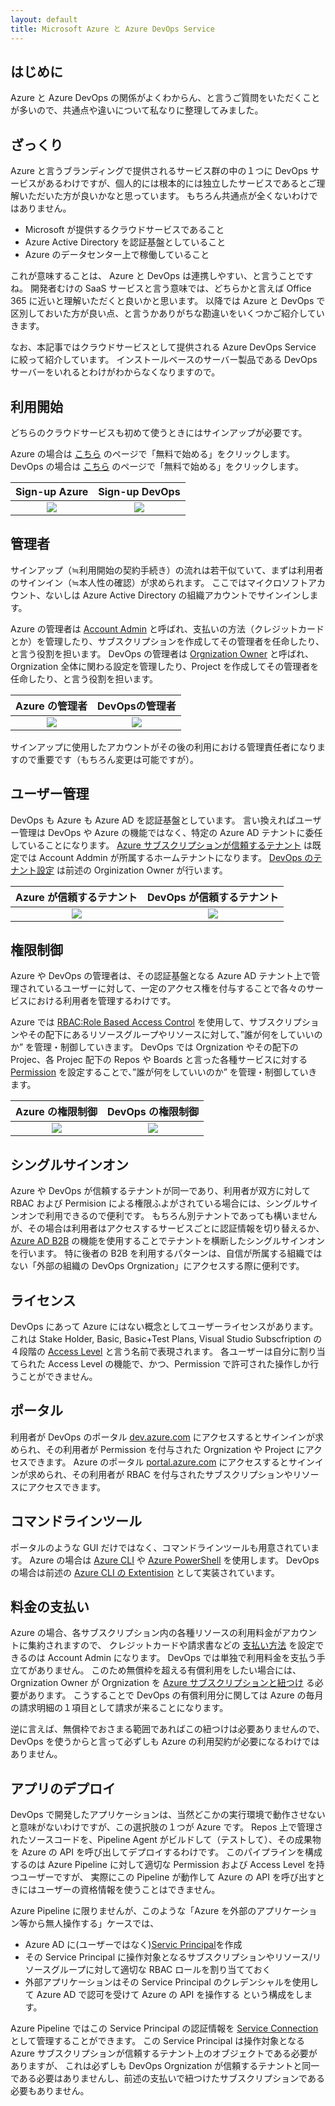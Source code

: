 ```yaml
---
layout: default
title: Microsoft Azure と Azure DevOps Service
---
```


## はじめに

Azure と Azure DevOps の関係がよくわからん、と言うご質問をいただくことが多いので、共通点や違いについて私なりに整理してみました。

## ざっくり

Azure と言うブランディングで提供されるサービス群の中の１つに DevOps サービスがあるわけですが、個人的には根本的には独立したサービスであるとご理解いただいた方が良いかなと思っています。
もちろん共通点が全くないわけではありません。

- Microsoft が提供するクラウドサービスであること
- Azure Active Directory を認証基盤としていること
- Azure のデータセンター上で稼働していること

これが意味することは、 Azure と DevOps は連携しやすい、と言うことですね。
開発者むけの SaaS サービスと言う意味では、どちらかと言えば Office 365 に近いと理解いただくと良いかと思います。
以降では Azure と DevOps で区別しておいた方が良い点、と言うかありがちな勘違いをいくつかご紹介していきます。

なお、本記事ではクラウドサービスとして提供される Azure DevOps Service に絞って紹介しています。
インストールベースのサーバー製品である DevOps サーバーをいれるとわけがわからなくなりますので。

## 利用開始

どちらのクラウドサービスも初めて使うときにはサインアップが必要です。

Azure の場合は
[こちら](https://azure.microsoft.com/ja-jp/free/)
のページで「無料で始める」をクリックします。
DevOps の場合は
[こちら](https://azure.microsoft.com/ja-jp/services/devops/)
のページで「無料で始める」をクリックします。

|Sign-up Azure|Sign-up DevOps|
|:-:|:-:|
|![](./images/signup-azure.png)|![](./images/signup-devops.png)|

## 管理者

サインアップ（≒利用開始の契約手続き）の流れは若干似ていて、まずは利用者のサインイン（≒本人性の確認）が求められます。
ここではマイクロソフトアカウント、ないしは Azure Active Directory の組織アカウントでサインインします。

Azure の管理者は
[Account Admin](https://docs.microsoft.com/ja-jp/azure/cost-management-billing/manage/account-admin-tasks)
と呼ばれ、支払いの方法（クレジットカードとか）を管理したり、サブスクリプションを作成してその管理者を任命したり、と言う役割を担います。
DevOps の管理者は
[Orgnization Owner](https://docs.microsoft.com/en-us/azure/devops/organizations/accounts/change-organization-ownership)
と呼ばれ、Orgnization 全体に関わる設定を管理したり、Project を作成してその管理者を任命したり、と言う役割を担います。

|Azure の管理者|DevOpsの管理者|
|:-:|:-:|
|![](./images/admin-azure.png)|![](./images/admin-devops.png)|

サインアップに使用したアカウントがその後の利用における管理責任者になりますので重要です（もちろん変更は可能ですが）。

## ユーザー管理

DevOps も Azure も Azure AD を認証基盤としています。
言い換えればユーザー管理は DevOps や Azure の機能ではなく、特定の Azure AD テナントに委任していることになります。
[Azure サブスクリプションが信頼するテナント](https://docs.microsoft.com/ja-jp/azure/active-directory/fundamentals/active-directory-how-subscriptions-associated-directory)
は既定では Account Addmin が所属するホームテナントになります。
[DevOps のテナント設定](https://docs.microsoft.com/ja-jp/azure/devops/organizations/accounts/access-with-azure-ad)
は前述の Orginization Owner が行います。

|Azure が信頼するテナント|DevOps が信頼するテナント|
|:-:|:-:|
|![](./images/aadtenant-azure.png)|![](./images/aadtenant-devops.png)|

## 権限制御

Azure や DevOps の管理者は、その認証基盤となる Azure AD テナント上で管理されているユーザーに対して、一定のアクセス権を付与することで各々のサービスにおける利用者を管理するわけです。

Azure では
[RBAC:Role Based Access Control](https://docs.microsoft.com/ja-jp/azure/role-based-access-control/overview)
を使用して、サブスクリプションやその配下にあるリソースグループやリソースに対して、”誰が何をしていいのか” を管理・制御していきます。
DevOps では Orgnization やその配下の Projec、各 Projec 配下の Repos や Boards と言った各種サービスに対する
[Permission](https://docs.microsoft.com/en-us/azure/devops/organizations/security/permissions-access?view=azure-devops)
を設定することで、”誰が何をしていいのか” を管理・制御していきます。

|Azure の権限制御|DevOps の権限制御|
|:-:|:-:|
|![](./images/rbac-azure.png)|![](./images/rbac-devops.png)|


## シングルサインオン

Azure や DevOps が信頼するテナントが同一であり、利用者が双方に対して RBAC および Permision による権限ふよがされている場合には、シングルサインオンで利用できるので便利です。
もちろん別テナントであっても構いませんが、その場合は利用者はアクセスするサービスごとに認証情報を切り替えるか、
[Azure AD B2B](https://docs.microsoft.com/ja-jp/azure/active-directory/b2b/)
の機能を使用することでテナントを横断したシングルサインオンを行います。
特に後者の B2B を利用するパターンは、自信が所属する組織ではない「外部の組織の DevOps Orgnization」にアクセスする際に便利です。

## ライセンス

DevOps にあって Azure にはない概念としてユーザーライセンスがあります。
これは Stake Holder, Basic, Basic+Test Plans, Visual Studio Subscfription の４段階の
[Access Level](https://docs.microsoft.com/en-us/azure/devops/organizations/security/access-levels?view=azure-devops) 
と言う名前で表現されます。
各ユーザーは自分に割り当てられた Access Level の機能で、かつ、Permission で許可された操作しか行うことができません。

## ポータル

利用者が DevOps のポータル
[dev.azure.com](https://dev.azure.com) 
にアクセスするとサインインが求められ、その利用者が Permission を付与された Orgnization や Project にアクセスできます。
Azure のポータル
[portal.azure.com](https://portal.azure.com)
にアクセスするとサインインが求められ、その利用者が RBAC を付与されたサブスクリプションやリソースにアクセスできます。

## コマンドラインツール

ポータルのような GUI だけではなく、コマンドラインツールも用意されています。
Azure の場合は 
[Azure CLI](https://docs.microsoft.com/ja-jp/cli/azure/)
や
[Azure PowerShell](https://docs.microsoft.com/ja-jp/powershell/azure/)
を使用します。
DevOps の場合は前述の
[Azure CLI の Extentision](https://docs.microsoft.com/en-us/azure/devops/cli/?view=azure-devops) 
として実装されています。

## 料金の支払い

Azure の場合、各サブスクリプション内の各種リソースの利用料金がアカウントに集約されますので、
クレジットカードや請求書などの
[支払い方法](https://docs.microsoft.com/ja-jp/azure/cost-management-billing/manage/change-credit-card)
を設定できるのは Account Admin になります。
DevOps では単独で利用料金を支払う手立てがありません。
このため無償枠を超える有償利用をしたい場合には、Orgnization Owner が Orgnization を
[Azure サブスクリプションと紐つけ](https://docs.microsoft.com/ja-jp/azure/devops/organizations/billing/overview?view=azure-devops)
る必要があります。
こうすることで DevOps の有償利用分に関しては Azure の毎月の請求明細の１項目として請求が来ることになります。

逆に言えば、無償枠でおさまる範囲であればこの紐つけは必要ありませんので、DevOps を使うからと言って必ずしも Azure の利用契約が必要になるわけではありません。

## アプリのデプロイ

DevOps で開発したアプリケーションは、当然どこかの実行環境で動作させないと意味がないわけですが、この選択肢の１つが Azure です。
Repos 上で管理されたソースコードを、Pipeline Agent がビルドして（テストして）、その成果物を Azure の API を呼び出してデプロイするわけです。
このパイプラインを構成するのは Azure Pipeline に対して適切な Permission および Access Level を持つユーザーですが、
実際にこの Pipeline が動作して Azure の API を呼び出すときにはユーザーの資格情報を使うことはできません。

Azure Pipeline に限りませんが、このような「Azure を外部のアプリケーション等から無人操作する」ケースでは、
- Azure AD に(ユーザーではなく)[Servic Principal](https://docs.microsoft.com/ja-jp/azure/active-directory/develop/howto-create-service-principal-portal)を作成
- その Service Principal に操作対象となるサブスクリプションやリソース/リソースグループに対して適切な RBAC ロールを割り当てておく
- 外部アプリケーションはその Service Principal のクレデンシャルを使用して Azure AD で認可を受けて Azure の API を操作する
という構成をします。

Azure Pipeline ではこの Service Principal の認証情報を
[Service Connection](https://docs.microsoft.com/en-us/azure/devops/pipelines/library/connect-to-azure?view=azure-devops)
として管理することができます。
この Service Principal は操作対象となる Azure サブスクリプションが信頼するテナント上のオブジェクトである必要がありますが、
これは必ずしも DevOps Orgnization が信頼するテナントと同一である必要はありませんし、前述の支払いで紐つけたサブスクリプションである必要もありません。

